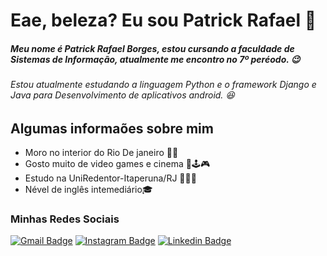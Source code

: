 # Eae, beleza? Eu sou Patrick Rafael 👋

##### Meu nome é Patrick Rafael Borges, estou cursando a faculdade de Sistemas de Informação, atualmente me encontro no 7º peréodo. 😉 
###### Estou atualmente estudando a linguagem Python e o framework Django e Java para Desenvolvimento de aplicativos android. 😆
## Algumas informaões sobre mim
- Moro no interior do Rio De janeiro  💪🏽
- Gosto muito de video games e cinema 🎥🕹🎮
- Estudo na UniRedentor-Itaperuna/RJ 👨🏽‍🎓
- Nével de inglês intemediário🎓
  
### Minhas Redes Sociais 
[![Gmail Badge](https://img.shields.io/badge/-patrickrafael05@gmail.com-EA4335?style=flat-square&logo=Gmail&logoColor=white&link=mailto:patrickrafael05@gmail.com)](mailto:patrickrafael05@gmail.com)
[![Instagram Badge](https://img.shields.io/badge/-@patrickrafaelborges-A53799?style=flat-square&labelColor=A53799&logo=instagram&logoColor=white&link=https://www.instagram.com/patrickrafaelborges/)](https://www.instagram.com/patrickrafaelborges/)
[![Linkedin Badge](https://img.shields.io/badge/-Patrick%20Rafael-0275B4?style=flat-square&logo=Linkedin&logoColor=white&link=https://www.linkedin.com/in/patrick-rafael-a8a3661a8/)](https://www.linkedin.com/in/patrick-rafael-a8a3661a8/) 
<!--
**Patrick-Rafael/Patrick-Rafael** is a ✨ _special_ ✨ repository because its `README.md` (this file) appears on your GitHub profile.

Here are some ideas to get you started:

- 🔭 I’m currently working on ...
- 🌱 I’m currently learning ...
- 👯 I’m looking to collaborate on ...
- 🤔 I’m looking for help with ...
- 💬 Ask me about ...
- 📫 How to reach me: ...
- 😄 Pronouns: ...
- ⚡ Fun fact: ...
-->
